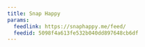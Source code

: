 ```yaml
---
title: Snap Happy
params:
  feedlink: https://snaphappy.me/feed/
  feedid: 5098f4a613fe532b040dd897648cb6df
---
```

